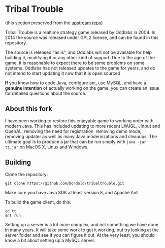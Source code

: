 Tribal Trouble
==============
(this section preserved from the [upstream repo](https://github.com/sunenielsen/tribaltrouble))

Tribal Trouble is a realtime strategy game released by Oddlabs in 2004. In 2014 the source was released under GPL2 license, and can be found in this repository.

The source is released "as is", and Oddlabs will not be available for help building it, modifying it or any other kind of support. Due to the age of the game, it is reasonable to expect there to be some problems on some systems. Oddlabs has not released updates to the game for years, and do not intend to start updating it now that it is open sourced.

**If** you know how to code Java, configure ant, use MySQL, and have a **genuine intention** of actually working on the game, you can create an issue for detailed questions about the source.

About this fork
---------------

I have been working to restore this enjoyable game to working order with modern Java. This has included updating to more recent LWJGL, JInput and OpenAL, removing the need for registration, removing demo mode, removing updater as well as many Java modernizations and cleanups. The ultimate goal is to produce a jar that can be run simply with `java -jar tt.jar` on MacOS X, Linux and Windows.

Building
--------
Clone the repository:
```
git clone https://github.com/bondolo/tribaltrouble.git
```
Make sure you have Java SDK at least version 8, and Apache Ant.


To build the game client, do this:
```
cd tt
ant run
```

Setting up a server is a lot more complex, and not something we have done in many years. It will take some work to get it working, but try looking at the server folder and see if you can figure it out. At the very least, you should know a bit about setting up a MySQL server.
